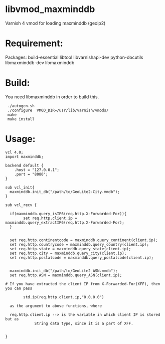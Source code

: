 libvmod_maxminddb
=================

Varnish 4 vmod for loading maxminddb (geoip2)

Requirement:
=================
Packages: build-essential libtool libvarnishapi-dev python-docutils libmaxminddb-dev libmaxminddb

Build:
=================
You need libmaxminddb in order to build this.

```
 ./autogen.sh
 ./configure  VMOD_DIR=/usr/lib/varnish/vmods/
 make
 make install
```

Usage:
=================
```
vcl 4.0;
import maxminddb;

backend default {
    .host = "127.0.0.1";
    .port = "8080";
}

sub vcl_init{
  maxminddb.init_db("/path/to/GeoLite2-City.mmdb");
}

sub vcl_recv {

  if(maxminddb.query_isIP6(req.http.X-Forwarded-For)){
        set req.http.client.ip = maxminddb.query_extractIP6(req.http.X-Forwarded-For);
  }
	

  set req.http.continentcode = maxminddb.query_continent(client.ip);
  set req.http.countrycode = maxminddb.query_country(client.ip);
  set req.http.state = maxminddb.query_state(client.ip);
  set req.http.city = maxminddb.query_city(client.ip);
  set req.http.postalcode = maxminddb.query_postalcode(client.ip);


  maxminddb.init_db("/path/to/GeoLite2-ASN.mmdb");
  set req.http.ASN = maxminddb.query_ASN(client.ip);

# If you have extracted the client IP from X-Forwarded-For(XFF), then you can pass 

		std.ip(req.http.client.ip,"0.0.0.0")  

  as the argument to above functions, where
	
  req.http.client.ip --> is the variable in which client IP is stored but as 
  			 String data type, since it is a part of XFF.
  	

}

```
